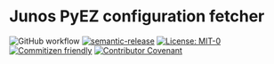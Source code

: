 # Junos PyEZ configuration fetcher

![GitHub workflow](https://img.shields.io/github/workflow/status/ShahradR/git-template/CI%20workflow?logo=github)
[![semantic-release](https://img.shields.io/badge/%20%20%F0%9F%93%A6%F0%9F%9A%80-semantic--release-e10079.svg)](https://github.com/semantic-release/semantic-release)
[![License: MIT-0](https://img.shields.io/badge/license-MIT--0-yellowgreen)](https://spdx.org/licenses/MIT-0.html)
[![Commitizen friendly](https://img.shields.io/badge/commitizen-friendly-brightgreen.svg)](http://commitizen.github.io/cz-cli/)
[![Contributor Covenant](https://img.shields.io/badge/Contributor%20Covenant-2.1-4baaaa.svg)](CODE_OF_CONDUCT.md)
